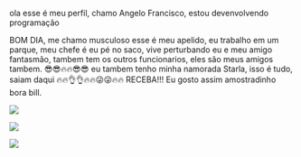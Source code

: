 ola esse é meu perfil, chamo Angelo Francisco, estou devenvolvendo programação

BOM DIA, me chamo musculoso
esse é meu apelido, eu trabalho em um parque, meu chefe é eu pé no saco, vive perturbando eu e meu amigo fantasmão, tambem tem os outros funcionarios, eles são meus amigos tambem.
😎😎🔥🔥😎😎
eu tambem tenho minha namorada Starla, isso é tudo, saiam daqui
🔥🔥👌👌🔥🔥😜😜🔥🔥 RECEBA!!! Eu gosto assim amostradinho bora bill.

![](https://media1.tenor.com/m/Uf7D4pCXlMUAAAAC/musculoso-musculoso-un-show-mas.gif)


![](https://media1.tenor.com/m/lu8YUMVCoioAAAAC/regular-show-chair.gif)



![](https://media1.tenor.com/m/tRfZmJBWUDQAAAAC/sheipado-shaypado.gif)
